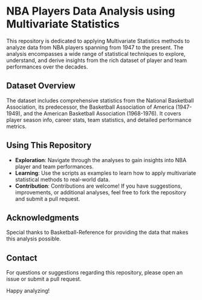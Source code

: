 # NBA Players Data Analysis using Multivariate Statistics

This repository is dedicated to applying Multivariate Statistics methods to analyze data from NBA players spanning from 1947 to the present. The analysis encompasses a wide range of statistical techniques to explore, understand, and derive insights from the rich dataset of player and team performances over the decades.

## Dataset Overview

The dataset includes comprehensive statistics from the National Basketball Association, its predecessor, the Basketball Association of America (1947-1949), and the American Basketball Association (1968-1976). It covers player season info, career stats, team statistics, and detailed performance metrics.
<!-- 
## Repository Content

- **Homework**: Includes scripts and analyses for various assignments focused on different multivariate statistical techniques.
- **Projects**: Contains in-depth projects exploring specific aspects of the NBA data through multivariate analysis. -->

## Using This Repository

- **Exploration**: Navigate through the analyses to gain insights into NBA player and team performances.
- **Learning**: Use the scripts as examples to learn how to apply multivariate statistical methods to real-world data.
- **Contribution**: Contributions are welcome! If you have suggestions, improvements, or additional analyses, feel free to fork the repository and submit a pull request.

## Acknowledgments

Special thanks to Basketball-Reference for providing the data that makes this analysis possible.

## Contact

For questions or suggestions regarding this repository, please open an issue or submit a pull request.

Happy analyzing!
